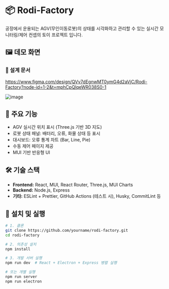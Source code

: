 # 📦 Rodi-Factory

공장에서 운용되는 AGV(무인이동로봇)의 상태를 시각화하고 관리할 수 있는 실시간 모니터링/제어 컨셉의 토이 프로젝트 입니다.



## 🖼️ 데모 화면

### 🌱 설계 문서
https://www.figma.com/design/QVv7dEgnwMT0ymG4d2aVjC/Rodi-Factory?node-id=1-2&t=mphCpQlqeWR038S0-1

![image](https://github.com/user-attachments/assets/a0620c29-83e3-4059-bafa-77dca47f2175)



## 🚀 주요 기능

- AGV 실시간 위치 표시 (Three.js 기반 3D 지도)
- 로봇 상태 패널: 배터리, 오류, 화물 상태 등 표시
- 대시보드: 오류 통계 차트 (Bar, Line, Pie)
- 수동 제어 페이지 제공
- MUI 기반 반응형 UI

## 🛠️ 기술 스택

- **Frontend:** React, MUI, React Router, Three.js, MUI Charts
- **Backend:** Node.js, Express
- **기타:** ESLint + Prettier, GitHub Actions (테스트 시), Husky, CommitLint 등

## 🧪 설치 및 실행

```bash
# 1. 클론
git clone https://github.com/yourname/rodi-factory.git
cd rodi-factory

# 2. 의존성 설치
npm install

# 3. 개발 서버 실행
npm run dev  # React + Electron + Express 병렬 실행

# 또는 개별 실행
npm run server
npm run electron

